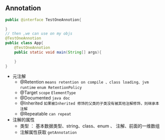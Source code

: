 ## Annotation

```java
public @interface TestOneAnnotion{
    
}
// then ,we can use on my objs
@TestOneAnnotion
public class App{
    @TestOneAnnotion
    public static void main(String[] args){
        
    }
}
```



+ 元注解
  + @Retention  `means retention on compile 、class loading、jvm runtime`  ```enum RetentionPolicy```
  + @Target `scope` ```ElementType```
  + @Documented `java doc`
  + @Inherited `如果被Inherited 修饰的父类的子类没有被其他注解修饰，则继承本注解`
  + @Repeatable `can repeat`
+ 注解的属性
  + 类型 ： 基本数据类型、string、class、enum 、 注解、前面的一维数组
  + 注解属性获取 `getAnnotation`